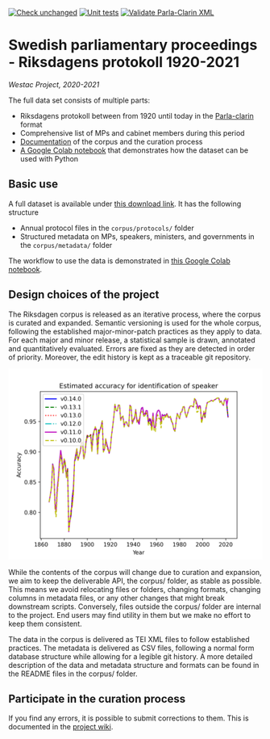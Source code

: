 [![Check unchanged](https://github.com/welfare-state-analytics/riksdagen-corpus/actions/workflows/check_unchanged.yml/badge.svg)](https://github.com/welfare-state-analytics/riksdagen-corpus/actions/workflows/check_unchanged.yml)
[![Unit tests](https://github.com/welfare-state-analytics/riksdagen-corpus/actions/workflows/push.yml/badge.svg)](https://github.com/welfare-state-analytics/riksdagen-corpus/actions/workflows/push.yml)
[![Validate Parla-Clarin XML](https://github.com/welfare-state-analytics/riksdagen-corpus/actions/workflows/validate.yml/badge.svg)](https://github.com/welfare-state-analytics/riksdagen-corpus/actions/workflows/validate.yml)

# Swedish parliamentary proceedings - Riksdagens protokoll 1920-2021

_Westac Project, 2020-2021_

The full data set consists of multiple parts:

- Riksdagens protokoll between from 1920 until today in the [Parla-clarin](https://github.com/clarin-eric/parla-clarin) format
- Comprehensive list of MPs and cabinet members during this period
- [Documentation](https://github.com/welfare-state-analytics/riksdagen-corpus/wiki/) of the corpus and the curation process
- [A Google Colab notebook](https://colab.research.google.com/drive/1C3e2gwi9z83ikXbYXNPfB6RF7spTgzxA?usp=sharing) that demonstrates how the dataset can be used with Python

## Basic use

A full dataset is available under [this download link](https://github.com/welfare-state-analytics/riksdagen-corpus/releases/download/v0.4.3/corpus-0.4.3.zip). It has the following structure

- Annual protocol files in the ```corpus/protocols/``` folder
- Structured metadata on MPs, speakers, ministers, and governments in the ```corpus/metadata/``` folder

The workflow to use the data is demonstrated in [this Google Colab notebook](https://colab.research.google.com/drive/1C3e2gwi9z83ikXbYXNPfB6RF7spTgzxA?usp=sharing).

## Design choices of the project

The Riksdagen corpus is released as an iterative process, where the corpus is curated and expanded. Semantic versioning is used for the whole corpus, following the established major-minor-patch practices as they apply to data. For each major and minor release, a statistical sample is drawn, annotated and quantitatively evaluated. Errors are fixed as they are detected in order of priority. Moreover, the edit history is kept as a traceable git repository.

![Estimate of mapping accuracy](https://raw.githubusercontent.com/welfare-state-analytics/riksdagen-corpus/main/input/accuracy/version_plot.png)

While the contents of the corpus will change due to curation and expansion, we aim to keep the deliverable API, the corpus/ folder, as stable as possible. This means we avoid relocating files or folders, changing formats, changing columns in metadata files, or any other changes that might break downstream scripts. Conversely, files outside the corpus/ folder are internal to the project. End users may find utility in them but we make no effort to keep them consistent.

The data in the corpus is delivered as TEI XML files to follow established practices. The metadata is delivered as CSV files, following a normal form database structure while allowing for a legible git history. A more detailed description of the data and metadata structure and formats can be found in the README files in the corpus/ folder.

## Participate in the curation process

If you find any errors, it is possible to submit corrections to them. This is documented in the [project wiki](https://github.com/welfare-state-analytics/riksdagen-corpus/wiki/Submit-corrections).
